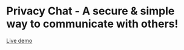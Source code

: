 # Privacy Chat - A secure & simple way to communicate with others!
[Live demo](https://www.pc.thelungu.com/)
